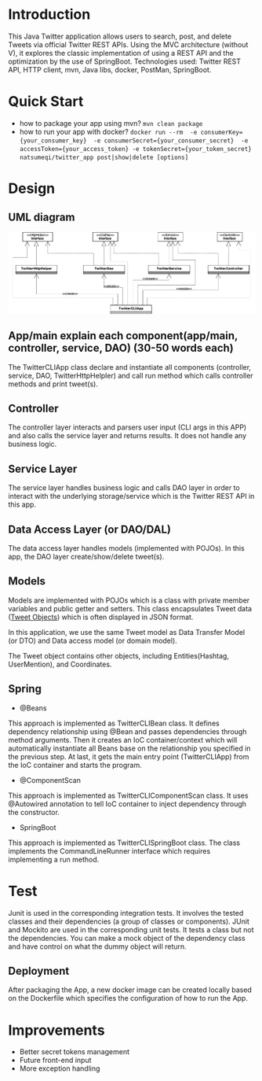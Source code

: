 # Introduction
This Java Twitter application allows users to search, post, and delete Tweets via official Twitter REST APIs. Using the MVC architecture (without V), it explores the classic implementation of using a REST API and the optimization by the use of SpringBoot.
Technologies used: Twitter REST API, HTTP client, mvn, Java libs, docker, PostMan, SpringBoot.

# Quick Start
- how to package your app using mvn?
    `mvn clean package`
- how to run your app with docker?
    ```docker run --rm  -e consumerKey={your_consumer_key}  -e consumerSecret={your_consumer_secret}  -e accessToken={your_access_token} -e tokenSecret={your_token_secret} natsumeqi/twitter_app post|show|delete [options]```
# Design
## UML diagram
![Class Diagram](./assets/class_diagram.png)
## App/main explain each component(app/main, controller, service, DAO) (30-50 words each)
The TwitterCLIApp class declare and instantiate all components (controller, service, DAO, TwitterHttpHelpler) and call run method which calls controller methods and print tweet(s).
## Controller

The controller layer interacts and parsers user input (CLI args in this APP) and also calls the service layer and returns results. It does not handle any business logic.

## Service Layer

  The service layer handles business logic and calls DAO layer in order to interact with the underlying storage/service which is the Twitter REST API in this app.

## Data Access Layer (or DAO/DAL)

  The data access layer handles models (implemented with POJOs). In this app, the DAO layer create/show/delete tweet(s).
## Models

  Models are implemented with POJOs which is a class with private member variables and public getter and setters. This class encapsulates Tweet data ([Tweet Objects](https://developer.twitter.com/en/docs/tweets/data-dictionary/overview/intro-to-tweet-json)) which is often displayed in JSON format.

  In this application, we use the same Tweet model as Data Transfer Model (or DTO) and Data access model (or domain model).

The Tweet object contains other objects, including Entities(Hashtag, UserMention), and Coordinates.

## Spring
- @Beans 

This approach is implemented as TwitterCLIBean class. It defines dependency relationship using @Bean and passes dependencies through method arguments. Then it creates an IoC container/context which will automatically instantiate all Beans base on the relationship you specified in the previous step. At last, it gets the main entry point (TwitterCLIApp) from the IoC container and starts the program. 
- @ComponentScan 

This approach is implemented as TwitterCLIComponentScan class. It uses @Autowired annotation to tell IoC container to inject dependency through the constructor.
- SpringBoot 

This approach is implemented as TwitterCLISpringBoot class. The class implements the CommandLineRunner interface which requires implementing a run method.
# Test

Junit is used in the corresponding integration tests. It involves the tested classes and their dependencies (a group of classes or components).
JUnit and Mockito are used in the corresponding unit tests. It tests a class but not the dependencies. You can make a mock object of the dependency class and have control on what the dummy object will return. 
## Deployment
After packaging the App, a new docker image can be created locally based on the Dockerfile which specifies the configuration of how to run the App.

# Improvements
- Better secret tokens management
- Future front-end input
- More exception handling